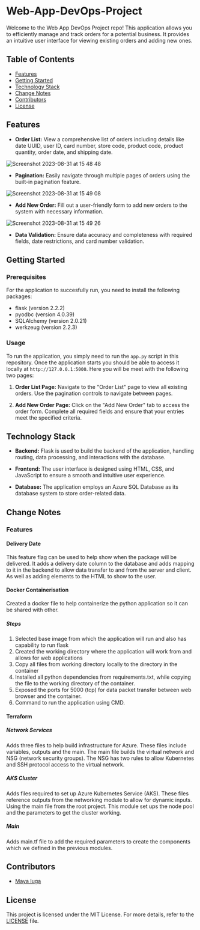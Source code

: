 # Web-App-DevOps-Project

Welcome to the Web App DevOps Project repo! This application allows you to efficiently manage and track orders for a potential business. It provides an intuitive user interface for viewing existing orders and adding new ones.

## Table of Contents

- [Features](#features)
- [Getting Started](#getting-started)
- [Technology Stack](#technology-stack)
- [Change Notes](#change-notes)
- [Contributors](#contributors)
- [License](#license)

## Features

- **Order List:** View a comprehensive list of orders including details like date UUID, user ID, card number, store code, product code, product quantity, order date, and shipping date.
  
![Screenshot 2023-08-31 at 15 48 48](https://github.com/maya-a-iuga/Web-App-DevOps-Project/assets/104773240/3a3bae88-9224-4755-bf62-567beb7bf692)

- **Pagination:** Easily navigate through multiple pages of orders using the built-in pagination feature.
  
![Screenshot 2023-08-31 at 15 49 08](https://github.com/maya-a-iuga/Web-App-DevOps-Project/assets/104773240/d92a045d-b568-4695-b2b9-986874b4ed5a)

- **Add New Order:** Fill out a user-friendly form to add new orders to the system with necessary information.
  
![Screenshot 2023-08-31 at 15 49 26](https://github.com/maya-a-iuga/Web-App-DevOps-Project/assets/104773240/83236d79-6212-4fc3-afa3-3cee88354b1a)

- **Data Validation:** Ensure data accuracy and completeness with required fields, date restrictions, and card number validation.

## Getting Started

### Prerequisites

For the application to succesfully run, you need to install the following packages:

- flask (version 2.2.2)
- pyodbc (version 4.0.39)
- SQLAlchemy (version 2.0.21)
- werkzeug (version 2.2.3)

### Usage

To run the application, you simply need to run the `app.py` script in this repository. Once the application starts you should be able to access it locally at `http://127.0.0.1:5000`. Here you will be meet with the following two pages:

1. **Order List Page:** Navigate to the "Order List" page to view all existing orders. Use the pagination controls to navigate between pages.

2. **Add New Order Page:** Click on the "Add New Order" tab to access the order form. Complete all required fields and ensure that your entries meet the specified criteria.

## Technology Stack

- **Backend:** Flask is used to build the backend of the application, handling routing, data processing, and interactions with the database.

- **Frontend:** The user interface is designed using HTML, CSS, and JavaScript to ensure a smooth and intuitive user experience.

- **Database:** The application employs an Azure SQL Database as its database system to store order-related data.

## Change Notes

### Features

#### Delivery Date 
This feature flag can be used to help show when the package will be delivered. It adds a delivery date column to the database and adds mapping to it in the backend to allow data transfer to and from the server and client. As well as adding elements to the HTML to show to the user.

#### Docker Containerisation
Created a docker file to help containerize the python application so it can be shared with other.

##### Steps

  1. Selected base image from which the application will run and also has capability to run flask
  2. Created the working directory where the application will work from and allows for web applications
  3. Copy all files from working directory locally to the directory in the container
  4. Installed all python dependencies from requirements.txt, while copying the file to the working directory of the container.
  5. Exposed the ports for 5000 (tcp) for data packet transfer between web browser and the container.
  6. Command to run the application using CMD.

#### Terraform

##### Network Services

Adds three files to help build infrastructure for Azure. These files include variables, outputs and the main. The main file builds the virtual network and NSG (network security groups). The NSG has two rules to allow Kubernetes and SSH protocol access to the virtual network. 

##### AKS Cluster

Adds files required to set up Azure Kubernetes Service (AKS). These files reference
outputs from the networking module to allow for dynamic inputs. Using the main file
from the root project. This module set ups the node pool and the parameters to get
the cluster working.

##### Main

Adds main.tf file to add the required parameters to create the components which we
defined in the previous modules.

## Contributors 

- [Maya Iuga]([https://github.com/yourusername](https://github.com/maya-a-iuga))

## License

This project is licensed under the MIT License. For more details, refer to the [LICENSE](LICENSE) file.
